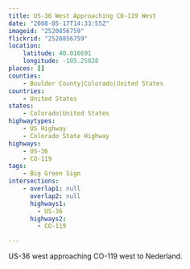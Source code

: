 ```yaml
---
title: US-36 West Approaching CO-119 West
date: "2008-05-17T14:33:55Z"
imageid: "2520856759"
flickrid: "2520856759"
location:
    latitude: 40.016691
    longitude: -105.25828
places: []
counties:
    - Boulder County|Colorado|United States
countries:
    - United States
states:
    - Colorado|United States
highwaytypes:
    - US Highway
    - Colorado State Highway
highways:
    - US-36
    - CO-119
tags:
    - Big Green Sign
intersections:
    - overlap1: null
      overlap2: null
      highways1:
        - US-36
      highways2:
        - CO-119

---
```

US-36 west approaching CO-119 west to Nederland.